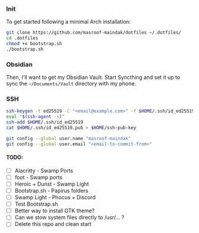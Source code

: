### Init

To get started following a minimal Arch installation:

```bash
git clone https://github.com/masroof-maindak/dotfiles ~/.dotfiles/
cd .dotfiles
chmod +x bootstrap.sh
./bootstrap.sh
```

### Obsidian

Then, I'll want to get my Obsidian Vault. Start Syncthing and set it up to sync the `~/Documents/Vault` directory with my phone.

### SSH

```bash
ssh-keygen -t ed25519 -C "<email@example.com>" -f $HOME/.ssh/id_ed25519 -N "<passphrase - empty possible>"
eval "$(ssh-agent -s)"
ssh-add $HOME/.ssh/id_ed25519
cat $HOME/.ssh/id_ed25519.pub > $HOME/ssh-pub-key

git config --global user.name "masroof-maindak"
git config --global user.email "<email-to-commit-from>"
```

#### TODO:

- [ ] Alacritty - Swamp Ports
- [ ] foot - Swamp ports
- [ ] Heroic + Dunst - Swamp Light
- [ ] Bootstrap.sh - Papirus folders
- [ ] Swamp Light - Phocus + Discord
- [ ] Test Bootstrap.sh
- [ ] Better way to install GTK theme?
- [ ] Can we stow system files directly to /usr/... ?
- [ ] Delete this repo and clean start
